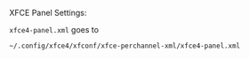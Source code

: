 XFCE Panel Settings:

`xfce4-panel.xml` goes to

```
~/.config/xfce4/xfconf/xfce-perchannel-xml/xfce4-panel.xml
```
